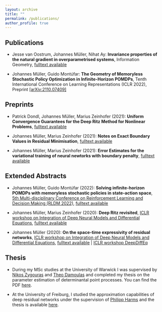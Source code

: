 ```yaml
---
layout: archive
title: ""
permalink: /publications/
author_profile: true
---
```


## Publications



* Jesse van Oostrum, Johannes Müller, Nihat Ay:
**Invariance properties of the natural gradient
in overparametrised systems**, Information Geometry, [fulltext available](https://link.springer.com/article/10.1007/s41884-022-00067-9) 

* Johannes Müller, Guido Montúfar:
**The Geometry of Memoryless Stochastic Policy Optimization in Infinite-Horizon POMDPs**, Tenth International Conference on Learning Representations (ICLR 2022), Preprint [[arXiv:2110.07409]](https://arxiv.org/abs/2110.07409) 

## Preprints

* Patrick Dondl, Johannes Müller, Marius Zeinhofer (2021):
**Uniform Convergence Guarantees for the Deep Ritz Method for Nonlinear Problems**, [fulltext available](https://arxiv.org/pdf/2111.05637) 

* Johannes Müller, Marius Zeinhofer (2021):
**Notes on Exact Boundary Values in Residual Minimisation**,
[fulltext available](https://arxiv.org/pdf/2105.02550)

* Johannes Müller, Marius Zeinhofer (2021):
**Error Estimates for the variational training of neural newtorks with boundary penalty**,
[fulltext available](https://arxiv.org/pdf/2103.01007)

## Extended Abstracts

* Johannes Müller, Guido Montúfar (2022): **Solving infinite-horizon POMDPs with memoryless stochastic policies in state-action space**,  [5th Multi-disciplinary Conference on Reinforcement Learning and Decision Making (RLDM 2022)](https://rldm.org/), 
[fulltext available](https://arxiv.org/abs/2205.14098)

* Johannes Müller, Marius Zeinhofer (2020):
**Deep Ritz revisited**,
[ICLR workshop on Integration of Deep Neural Models and Differential Equations](http://iclr2020deepdiffeq.rice.edu/), 
[fulltext available](https://arxiv.org/abs/1912.03937)

* Johannes Müller (2020):
**On the space-time expressivity of  residual  networks**,
[ICLR workshop on Integration of Deep Neural Models and Differential Equations](http://iclr2020deepdiffeq.rice.edu/),
[fulltext available](https://arxiv.org/abs/1910.09599) | [ICLR workshop DeepDiffEq](http://iclr2020deepdiffeq.rice.edu/)

## Thesis

* During my MSc studies at the University  of Warwick I was supervised by [Nikos Zygouras](https://warwick.ac.uk/fac/sci/maths/people/staff/zygouras/) and [Theo Damoulas](https://warwick.ac.uk/fac/sci/statistics/staff/academic-research/damoulas) and completed my  thesis on the parameter estimation of determinantal point processes. You can find the PDF [here](/files/MSc-thesis.pdf). 
 
* At the University of  Freiburg, I studied the approximation capabilities of deep residual networks under the supervision of [Philipp Harms](https://www.philippharms.com/) and  the thesis is available [here](https://freidok.uni-freiburg.de/data/151788).

